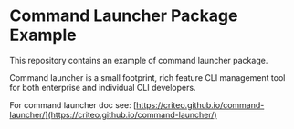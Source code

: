 # Command Launcher Package Example

This repository contains an example of command launcher package.

Command launcher is a small footprint, rich feature CLI management tool for both enterprise and individual CLI developers.

For command launcher doc see: [https://criteo.github.io/command-launcher/](https://criteo.github.io/command-launcher/)


